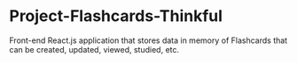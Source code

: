 # Project-Flashcards-Thinkful
Front-end React.js application that stores data in memory of Flashcards that can be created, updated, viewed, studied, etc.  
